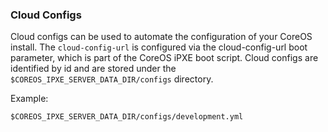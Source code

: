 ### Cloud Configs

Cloud configs can be used to automate the configuration of your CoreOS install. The `cloud-config-url` is configured via the cloud-config-url boot parameter, which is part of the CoreOS iPXE boot script. Cloud configs are identified by id and are stored under the `$COREOS_IPXE_SERVER_DATA_DIR/configs` directory.

Example:

```
$COREOS_IPXE_SERVER_DATA_DIR/configs/development.yml
```
